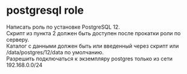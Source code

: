 # postgresql role
Написать роль по установке PostgreSQL 12.\
Скрипт из пункта 2 должен быть доступен после прокатки роли по серверу.\
Каталог с данными должен быть или введенный через скрипт или /data/postgres/12/data по умолчанию.\
Разрешить подключаться к экземпляру postgres только из сети 192.168.0.0/24
